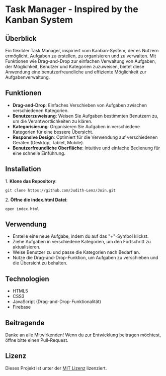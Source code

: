    <div class="container">
        <h1>Task Manager - Inspired by the Kanban System</h1>
        <h2>Überblick</h2>
        <p>Ein flexibler Task Manager, inspiriert vom Kanban-System, der es Nutzern ermöglicht, Aufgaben zu erstellen, zu organisieren und zu verwalten. Mit Funktionen wie Drag-and-Drop zur einfachen Verwaltung von Aufgaben, der Möglichkeit, Benutzer und Kategorien zuzuweisen, bietet diese Anwendung eine benutzerfreundliche und effiziente Möglichkeit zur Aufgabenverwaltung.</p>
        <h2>Funktionen</h2>
        <ul>
            <li><strong>Drag-and-Drop</strong>: Einfaches Verschieben von Aufgaben zwischen verschiedenen Kategorien.</li>
            <li><strong>Benutzerzuweisung</strong>: Weisen Sie Aufgaben bestimmten Benutzern zu, um die Verantwortlichkeiten zu klären.</li>
            <li><strong>Kategorisierung</strong>: Organisieren Sie Aufgaben in verschiedene Kategorien für eine bessere Übersicht.</li>
            <li><strong>Responsive Design</strong>: Optimiert für die Verwendung auf verschiedenen Geräten (Desktop, Tablet, Mobile).</li>
            <li><strong>Benutzerfreundliche Oberfläche</strong>: Intuitive und einfache Bedienung für eine schnelle Einführung.</li>
        </ul>
        <h2>Installation</h2>
        <p>1. <strong>Klone das Repository</strong>:</p>
        <pre><code>git clone https://github.com/Judith-Lenz/Join.git</code></pre>
        <p>2. <strong>Öffne die index.html Datei</strong>:</p>
        <pre><code>open index.html</code></pre>
        <h2>Verwendung</h2>
        <ul>
            <li>Erstelle eine neue Aufgabe, indem du auf das "+"-Symbol klickst.</li>
            <li>Ziehe Aufgaben in verschiedene Kategorien, um den Fortschritt zu aktualisieren.</li>
            <li>Weise Benutzer zu und passe die Kategorien nach Bedarf an.</li>
            <li>Nutze die Drag-and-Drop-Funktion, um Aufgaben zu verschieben und die Übersicht zu behalten.</li>
        </ul>
        <h2>Technologien</h2>
        <ul>
            <li>HTML5</li>
            <li>CSS3</li>
            <li>JavaScript (Drag-and-Drop-Funktionalität)</li>
            <li>Firebase</li>
        </ul>
        <h2>Beitragende</h2>
        <p>Danke an alle Mitwirkenden! Wenn du zur Entwicklung beitragen möchtest, öffne bitte einen Pull-Request.</p>
        <h2>Lizenz</h2>
        <p>Dieses Projekt ist unter der <a href="LICENSE" target="_blank">MIT Lizenz</a> lizenziert.</p>
    </div>
